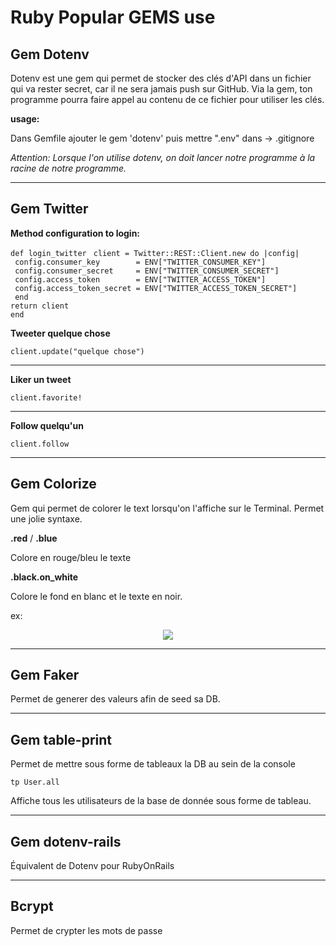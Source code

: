 # Ruby Popular GEMS use

## Gem Dotenv

<p>Dotenv est une gem qui permet de stocker des clés d'API dans un fichier qui va rester secret, car il ne sera jamais push sur GitHub.
Via la gem, ton programme pourra faire appel au contenu de ce fichier pour utiliser les clés.</p>

**usage:**

<p>Dans Gemfile ajouter le gem 'dotenv' puis mettre ".env" dans -> .gitignore 

*Attention: Lorsque l'on utilise dotenv, on doit lancer notre programme à la racine de notre programme.* </p>

------------------------------------

## Gem Twitter

**Method configuration to login:**

`def login_twitter`
 ` client = Twitter::REST::Client.new do |config|`  
   ` config.consumer_key        = ENV["TWITTER_CONSUMER_KEY"]`  
   ` config.consumer_secret     = ENV["TWITTER_CONSUMER_SECRET"]`  
   ` config.access_token        = ENV["TWITTER_ACCESS_TOKEN"]`  
   ` config.access_token_secret = ENV["TWITTER_ACCESS_TOKEN_SECRET"]`  
 ` end`  
  `return client`  
`end`  

**Tweeter quelque chose**

`client.update("quelque chose")`


------------------------------------

**Liker un tweet**

`client.favorite!`

------------------------------------

**Follow quelqu'un**

`client.follow`

------------------------------------

## Gem Colorize

<p>Gem qui permet de colorer le text lorsqu'on l'affiche sur le Terminal.   
Permet une jolie syntaxe.</p>

**.red** / **.blue**

Colore en rouge/bleu le texte

**.black.on_white**

Colore le fond en blanc et le texte en noir.


ex: 
<p align=center><img src="https://camo.githubusercontent.com/6fa26496720b5bda64100615d92b8bf00dd5e470/68747470733a2f2f692e6962622e636f2f383658326a42382f436170747572652d642d652d6372616e2d323032302d31302d31362d612d30302d31312d31392e706e67"></p>

--------------------------------------

## Gem Faker

<p>Permet de generer des valeurs afin de seed sa DB.</p>

--------------------------------------

## Gem table-print

<p>Permet de mettre sous forme de tableaux la DB au sein de la console</p>

```shell
tp User.all
```

<p>Affiche tous les utilisateurs de la base de donnée sous forme de tableau.</p>

--------------------------------------

## Gem dotenv-rails

<p>Équivalent de Dotenv pour RubyOnRails</p>

---------------------------------------

## Bcrypt

<p>Permet de crypter les mots de passe</p>